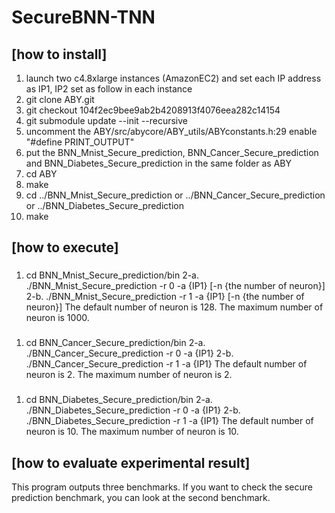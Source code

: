 # SecureBNN-TNN
## [how to install]
1. launch two c4.8xlarge instances (AmazonEC2) and set each IP address as IP1, IP2 set as follow in each instance
2. git clone ABY.git
3. git checkout 104f2ec9bee9ab2b4208913f4076eea282c14154
4. git submodule update --init --recursive
5. uncomment the ABY/src/abycore/ABY_utils/ABYconstants.h:29 enable "#define PRINT_OUTPUT" 
6. put the BNN_Mnist_Secure_prediction, BNN_Cancer_Secure_prediction and BNN_Diabetes_Secure_prediction in the same folder as ABY
7. cd ABY
8. make
9. cd ../BNN_Mnist_Secure_prediction or ../BNN_Cancer_Secure_prediction or ../BNN_Diabetes_Secure_prediction
10. make

## [how to execute]
### <Mnist dataset>
1. cd BNN_Mnist_Secure_prediction/bin
2-a. ./BNN_Mnist_Secure_prediction -r 0 -a {IP1} [-n {the number of neuron}]
2-b. ./BNN_Mnist_Secure_prediction -r 1 -a {IP1} [-n {the number of neuron}]
     The default number of neuron is 128.
     The maximum number of neuron is 1000.
### <Cancer dataset>
1. cd BNN_Cancer_Secure_prediction/bin
2-a. ./BNN_Cancer_Secure_prediction -r 0 -a {IP1}
2-b. ./BNN_Cancer_Secure_prediction -r 1 -a {IP1} 
     The default number of neuron is 2.
     The maximum number of neuron is 2.
### <Diabetes dataset>
1. cd BNN_Diabetes_Secure_prediction/bin
2-a. ./BNN_Diabetes_Secure_prediction -r 0 -a {IP1}
2-b. ./BNN_Diabetes_Secure_prediction -r 1 -a {IP1} 
     The default number of neuron is 10.
     The maximum number of neuron is 10.

## [how to evaluate experimental result]
This program outputs three benchmarks. If you want to check the secure prediction benchmark, you can look at the second benchmark.
